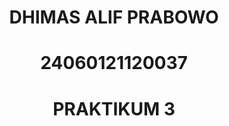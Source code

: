 <h1 align="center"> DHIMAS ALIF PRABOWO 
  <h1 align="center">24060121120037 
    <h1 align="center">PRAKTIKUM 3
